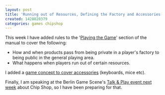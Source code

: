 ```yaml
---
layout: post
title: 'Running out of Resources, Defining the Factory and Accessories'
created: 1428828379
categories: games chipshop
---
```


This week I have added rules to the '[Playing the Game](/manual/playing-game)' section of the manual to cover the following:

- How and when products pass from being private in a player's factory to being public in the general playing area.
- What happens when players run out of certain resources.

I added a [game concept to cover accessories](/content/accessory) (keyboards, mice etc).

Finally, I am speaking at the Berlin Game Scene's <a href="http://www.meetup.com/BerlinGameScene/events/220863773/" target="_blank">Talk & Play event next week</a> about Chip Shop, so I have been preparing for that.
